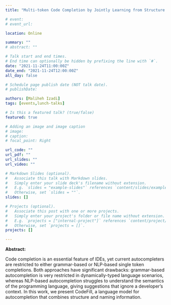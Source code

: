 ```yaml
---
title: "Multi-token Code Completion by Jointly Learning from Structure and Naming Sequences"

# event: 
# event_url: 

location: Online

summary: ""
# abstract: ""

# Talk start and end times.
# End time can optionally be hidden by prefixing the line with `#`.
date: "2021-11-24T11:00:00Z"
date_end: "2021-11-24T12:00:00Z"
all_day: false

# Schedule page publish date (NOT talk date).
# publishDate:

authors: [Maliheh Izadi]
tags: [events,lunch-talks]

# Is this a featured talk? (true/false)
featured: true

# Adding an image and image caption
# image:
# caption: 
# focal_point: Right

url_code: ""
url_pdf: ""
url_slides: ""
url_video: ""

# Markdown Slides (optional).
#   Associate this talk with Markdown slides.
#   Simply enter your slide deck's filename without extension.
#   E.g. `slides = "example-slides"` references `content/slides/example-slides.md`.
#   Otherwise, set `slides = ""`.
slides: []

# Projects (optional).
#   Associate this post with one or more projects.
#   Simply enter your project's folder or file name without extension.
#   E.g. `projects = ["internal-project"]` references `content/project/deep-learning/index.md`.
#   Otherwise, set `projects = []`.
projects: []

---
```



**Abstract:**

Code completion is an essential feature of IDEs, yet current autocompleters  are restricted to either grammar-based or NLP-based single token completions. Both approaches have significant drawbacks:  grammar-based autocompletion is very restricted  in dynamically-typed language scenarios, whereas NLP-based autocompletion  struggles to understand the semantics of the programming language, giving suggestions that ignore a developer’s context. In this work, we present CodeFill, a language model for autocompletion that combines structure and naming information.

